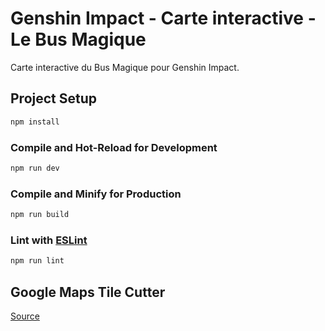 # Genshin Impact - Carte interactive - Le Bus Magique

Carte interactive du Bus Magique pour Genshin Impact.

## Project Setup

```sh
npm install
```

### Compile and Hot-Reload for Development

```sh
npm run dev
```

### Compile and Minify for Production

```sh
npm run build
```

### Lint with [ESLint](https://eslint.org/)

```sh
npm run lint
```

## Google Maps Tile Cutter

[Source](https://github.com/bramus/photoshop-google-maps-tile-cutter/)